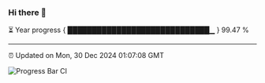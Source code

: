 ### Hi there 👋

⏳ Year progress { █████████████████████████████▁ } 99.47 %

---

⏰ Updated on Mon, 30 Dec 2024 01:07:08 GMT

![Progress Bar CI](https://github.com/liununu/liununu/workflows/Progress%20Bar%20CI/badge.svg)
